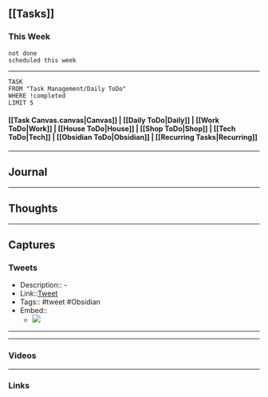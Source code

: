 ## [[Tasks]]

### This Week

```tasks
not done
scheduled this week
```

---
```dataview
TASK
FROM "Task Management/Daily ToDo"
WHERE !completed
LIMIT 5
```


#### [[Task Canvas.canvas|Canvas]] | [[Daily ToDo|Daily]] | [[Work ToDo|Work]] |  [[House ToDo|House]] |  [[Shop ToDo|Shop]] | [[Tech ToDo|Tech]] | [[Obsidian ToDo|Obsidian]] | [[Recurring Tasks|Recurring]] 
---
## Journal

---
## Thoughts

---
## Captures

### Tweets
- Description:: - 
- Link::[Tweet](https://twitter.com/_MikeSchmitz/status/1703135448288125099?t=EiLUuTFSoze7MC5My9Zl3g&s=19)
- Tags:: #tweet #Obsidian 
- Embed:: 
	- ![](https://twitter.com/_MikeSchmitz/status/1703135448288125099?t=EiLUuTFSoze7MC5My9Zl3g&s=19)

 --- 

---
### Videos

---
### Links



